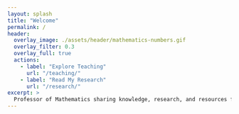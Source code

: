 ```yaml
---
layout: splash
title: "Welcome"
permalink: /
header:
  overlay_image: ./assets/header/mathematics-numbers.gif
  overlay_filter: 0.3
  overlay_full: true
  actions:
    - label: "Explore Teaching"
      url: "/teaching/"
    - label: "Read My Research"
      url: "/research/"
excerpt: >
  Professor of Mathematics sharing knowledge, research, and resources for students and fellow educators.
---
```


